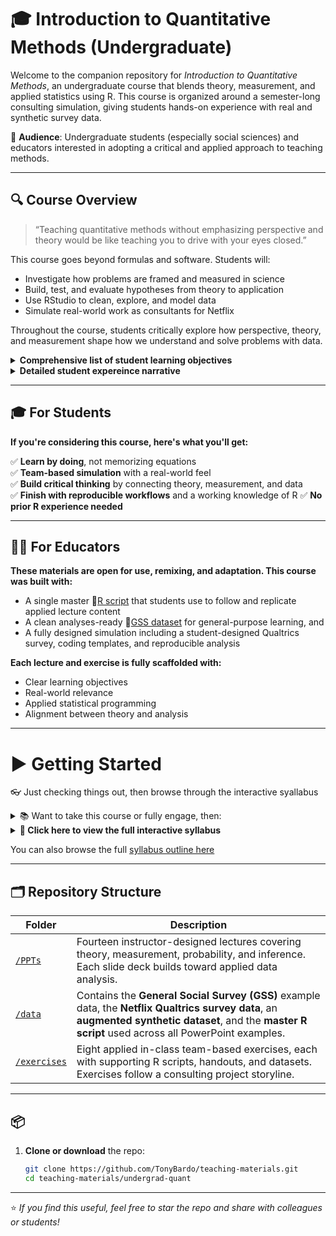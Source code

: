 # 🎓 Introduction to Quantitative Methods (Undergraduate)

Welcome to the companion repository for *Introduction to Quantitative Methods*, an undergraduate course that blends theory, measurement, and applied statistics using R. This course is organized around a semester-long consulting simulation, giving students hands-on experience with real and synthetic survey data.

🎯 **Audience**: Undergraduate students (especially social sciences) and educators interested in adopting a critical and applied approach to teaching methods.

---

## 🔍 Course Overview

> “Teaching quantitative methods without emphasizing perspective and theory would be like teaching you to drive with your eyes closed.”

This course goes beyond formulas and software. Students will:
- Investigate how problems are framed and measured in science
- Build, test, and evaluate hypotheses from theory to application
- Use RStudio to clean, explore, and model data
- Simulate real-world work as consultants for Netflix

Throughout the course, students critically explore how perspective, theory, and measurement shape how we understand and solve problems with data.

<details>
<summary><strong>Comprehensive list of student learning objectives</strong></summary><br>
  
**1. Develop a Critical Understanding of Quantitative Inquiry**
- Recognize that science is not neutral but shaped by theory, perspective, and framing.
- Understand how social problems are defined, studied, and “solved” differently depending on theoretical orientation.
- Explain the role of theory in formulating propositions, research questions, and hypotheses.

**2. Master Research Design & Measurement**
- Conceptualize abstract constructs into researchable variables.
- Operationalize variables with clarity and precision, paying close attention to level of measurement.
- Build hypotheses that are logically sound and empirically testable.

**3. Apply Core Statistical Tools**
- Use descriptive statistics to summarize data and begin exploring relationships.
- Differentiate between central tendency (PPT-5) and variability (PPT-6) and know when each is most relevant.
- Classify and select statistical methods based on variable type and research goals.

**4. Understand Probability, Sampling, and Uncertainty**
- Grasp the implications of random sampling and how it introduces uncertainty.
- Use the Central Limit Theorem to understand how sample statistics behave across repeated samples (PPTs 7–8).
- Quantify uncertainty with standard error and margin of error, laying the foundation for inferential analysis.

**5. Conduct and Interpret Inferential Statistics**
- Estimate confidence intervals and interpret their meaning in relation to sampling variability (PPTs 9–14).
- Conduct hypothesis tests (t-tests, chi-squared tests) using both hand calculations and R.
- Interpret p-values, critical values, and statistical significance while always keeping the larger research context in view.

**6. Explore and Model Complex Relationships**
- Use bivariate visualizations and statistical tests to explore relationships across variable types (Exercise 7).
- Build, interpret, and critique linear regression models—including models with multiple predictors and interaction terms (Exercise 8).
- Evaluate whether results are both statistically significant and substantively meaningful.

**7. Gain Technical Fluency in R**
- Clean, code, and analyze survey data using reproducible workflows.
- Debug and interpret R scripts for data preparation, hypothesis testing, and regression modeling.
- Annotate code for transparency and communicate insights effectively in collaborative settings.

**8. Work as a Data Team**
- Collaborate with peers in a semester-long simulation project, practicing role delegation, documentation, and constructive feedback.
- Present analyses and conclusions as if advising a real client (Netflix).
- Build habits of clear communication, peer review, and integrity in applied data work.

</details>

<details>
  
<summary><strong>Detailed student expereince narrative</strong></summary>

This course provides a theory-informed, hands-on introduction to quantitative reasoning grounded in sociological thinking and real-world problem solving. Students begin by engaging in a foundational series of four conceptual PowerPoints that reframe science as a perspective-driven process rather than a search for universal truths.

In PPTs 1–3, students learn how theory frames problems and guides every step of the research process, from hypothesis formation to measurement and method.

In PPT-4, these concepts are synthesized into a shared model of the scientific process—one that guides the rest of the course.

From there, PPTs 5–6 introduce descriptive statistics as critical first steps in assessing whether our data are meaningful and usable. Students learn why level of measurement matters, and how choices made during conceptualization constrain which statistical tools are valid.

In PPTs 7–8, students explore sampling theory and the Central Limit Theorem, learning why sample estimates can’t be trusted blindly. This prepares them to understand standard error, margin of error, and why inferential statistics are needed.

Finally, PPTs 9–14 take a stepwise approach through the logic of inferential statistics, with an emphasis on confidence intervals and hypothesis testing that culminates in a set of tools that let students evaluate the precision and reliability of their sample estimates in relation to broader populations.

These lectures are directly connected to a master R script, which allows students to follow along, reproduce applied GSS-based examples, and later adapt them to their own simulated Netflix dataset.

🌐 The Netflix Simulation
In tandem with lectures, students work in teams to complete a series of applied exercises based on a Netflix consulting scenario. These exercises take students from theory and hypothesis (Exercises 1–2) through data cleaning (Exercise 3), descriptive analysis (Exercise 4), simulation and sampling distributions (Exercises 5–6), precision and hypothesis testing (PPT 11), bivariate relationships (Exercise 7), and finally multivariate regression and moderation modeling (Exercise 8).

Students write, execute, and modify R code for each stage-building confidence, competence, and a portfolio of applied, team-based analysis.

</details>

---

## 🎓 For Students
**If you're considering this course, here's what you'll get:**

✅ **Learn by doing**, not memorizing equations  
✅ **Team-based simulation** with a real-world feel  
✅ **Build critical thinking** by connecting theory, measurement, and data  
✅ **Finish with reproducible workflows** and a working knowledge of R
✅ **No prior R experience needed**  

---

## 🧑‍🏫 For Educators
**These materials are open for use, remixing, and adaptation. This course was built with:**

- A single master 📄[R script](./data/RScript_GSS.R) that students use to follow and replicate applied lecture content
- A clean analyses-ready 💾[GSS dataset](./data/GSS.RData) for general-purpose learning, and
- A fully designed simulation including a student-designed Qualtrics survey, coding templates, and reproducible analysis

**Each lecture and exercise is fully scaffolded with:**
- Clear learning objectives
- Real-world relevance
- Applied statistical programming
- Alignment between theory and analysis

---

# ▶️ Getting Started

👓 Just checking things out, then browse through the interactive syallabus

<details>
  
 <summary>📚 Want to take this course or fully engage, then:</summary>
 
#### Follow along with the interactive syllabus
 - Actively engage with the material in the PPTs
    - Download the 💾[GSS dataset](./data/GSS.RData) used to generate applied lecture content  
    - Replicate the applied lecture content using this master 📄[R script](./data/RScript_GSS.R)
  
  - Complete the  simulation exercises
    - Supplemental 💾 datasets and 📄R scripts provided
    - Accessible within the interactive syllabus
 
⚠️ Required software: **RStudio** [(download here if needed)](https://posit.co/download/rstudio-desktop/)
  - In case you need some help downloading **RStudio** [click here](./data/RStudio_Help.pdf)
    - The help document uses this  💾[practice dataset](./data/Class_Data_S2025.xlsx)

</details>

<details>
  
  <summary><strong>📅 Click here to view the full interactive syllabus</strong></summary>

### Week 1 – Getting Critical with the Scientific Process
- **Day 1**: [PPT 1 – Scientific perspectives and theories](./PPTs/PPT-1-Undergrad-Quant.pdf)
- **Day 2**: [PPT 2 – Hypotheses and conceptualization](./PPTs/PPT-2-Undergrad_Quant.pdf)

### Week 2 – Scientific Process, Continued
- **Day 3**: [PPT 3 – Operationalization](./PPTs/PPT-3-Undergrad-Quant.pdf)
- **Day 4**: [PPT 4 – Study design and data](./PPTs/PPT-4-Undergrad-Quant.pdf)

### Week 3 – Real-World Application
- **Day 5**: [Exercise 1 – Identifying stakeholder needs](./exercises/ex_1_instructions.pdf)
- **Day 6**: [Exercise 2 – Measuring stakeholder needs](./exercises/ex_2_instructions.pdf)

### Week 4 – Descriptive Statistics
- **Day 7**: [PPT 5 – Central Tendency](./PPTs/PPT-5-Undergrad-Quant.pdf)
- **Day 8**: [PPT 5 – Central Tendency with R](./PPTs/PPT-5-Undergrad-Quant.pdf)

### Week 5 – Descriptive Statistics, Continued
- **Day 9**: [PPT 6 – Dispersion](./PPTs/PPT-6-Undergrad-Quant.pdf)
- **Day 10**: [PPT 6 – Dispersion with R](./PPTs/PPT-6-Undergrad-Quant.pdf)

### Week 6 – Descriptive Statistics: Application
- **Day 11**: [Exercise 3 – Preparing Data](./exercises/ex_3_instructions.pdf)  
               → [Original Qualtrics Survey](https://uky.az1.qualtrics.com/jfe/form/SV_bIx3tfhTD55tMI6)
- **Day 12**: [Exercise 4 – Summarizing Data](./exercises/ex_4_instructions.pdf)  
  📄[R Script](./exercises/ex_4_Rscript.R) 💾[R Dataset](./exercises/netflix_survey.RData)

### Week 7 – Inferential Statistics: Abstract
- **Day 13**: [PPT 7 – Probability](./PPTs/PPT-7-Undergrad-Quant.pdf)
- **Day 14**: [PPT 7 – Central Limit Theorem](./PPTs/PPT-7-Undergrad-Quant.pdf)

### Week 8 – Abstraction Clarified
- **Day 15**: [Exercise 5 – Sampling Prequel](./exercises/ex_5_preface.pdf)
- **Day 16**: [Exercise 5 – Coin Flip Sampling](./exercises/ex_5_Instructions.pdf)  
  📄[R Script](./exercises/ex_5_Rscript.R)

### Week 9 – Confidence Intervals
- **Day 17**: [PPT 8 – Confidence Intervals Intro](./PPTs/PPT-8-Undergrad-Quant.pdf)
- **Day 18**: [PPT 9 – Confidence Intervals Revisited](./PPTs/PPT-9-Undergrad-Quant.pdf)

### Week 10 – Hypothesis Testing
- **Day 19**: [PPT 10 – Hypothesis Testing](./PPTs/PPT-10-Undergrad-Quant.pdf)
- **Day 20**: [Exercise 6 – Sample Quality Assessment](./exercises/ex_6_instructions.pdf)  
  📄[R Script](./exercises/ex_6_Rscript.R)

### Week 11 – CIs & Hypothesis Testing: Real-World App
- **Day 21**: [PPT 11 Instructions – Competing Firm Analysis](./PPTs/PPT-11-instructions.pdf)  
  📄[R Script](./PPTs/PPT-11-Rscript.R)
- **Day 22**: [PPT 11 – Univariate vs Bivariate](./PPTs/PPT-11-Undergrad_Quant.pdf)

### Week 12 – Inferential Stats: Bivariate
- **Day 23**: [Exercise 7 – Exploratory Analysis](./exercises/ex_7_instructions.pdf)  
  📄[R Script](./exercises/ex_7_Rscript.R) 💾[R Dataset](./exercises/netflix_survey.RData)
- **Day 24**: [PPT 12 – ANOVA and Pearson’s r](./PPTs/PPT-12-Undergrad-Quant.pdf)

### Week 13 – Simple Linear Regression
- **Day 25**: [PPT 13 – Linear Regression: Modeling](./PPTs/PPT-13-Undergrad-Quant.pdf)
- **Day 26**: [PPT 13 – Linear Regression: Interpretation](./PPTs/PPT-13-Undergrad-Quant.pdf)

### Week 14 – Multivariate Regression: Application
- **Day 27**: [PPT 14 – Multivariate Regression](./PPTs/PPT-14-Undergrad-Quant.pdf)
- **Day 28**: [Exercise 8 – MLR with Augmented Netflix Data](./exercises/ex_8_instructions.pdf)  
  📄[R Script](./exercises/ex_8_RScript.R) 💾[R Dataset Augmented](./exercises/Netflix_1000.RData)

</details>

You can also browse the full [syllabus outline here](./Syllabus-Quant-Undergrad.pdf)

---

## 🗂️ Repository Structure

| Folder | Description |
|--------|-------------|
| [`/PPTs`](https://github.com/TonyBardo/teaching-materials/tree/main/undergrad-quant/PPTs) | Fourteen instructor-designed lectures covering theory, measurement, probability, and inference. Each slide deck builds toward applied data analysis. |
| [`/data`](https://github.com/TonyBardo/teaching-materials/tree/main/undergrad-quant/data) | Contains the **General Social Survey (GSS)** example data, the **Netflix Qualtrics survey data**, an **augmented synthetic dataset**, and the **master R script** used across all PowerPoint examples. |
| [`/exercises`](https://github.com/TonyBardo/teaching-materials/tree/main/undergrad-quant/exercises) | Eight applied in-class team-based exercises, each with supporting R scripts, handouts, and datasets. Exercises follow a consulting project storyline. |

---

## 📦 

1. **Clone or download** the repo:
   ```bash
   git clone https://github.com/TonyBardo/teaching-materials.git
   cd teaching-materials/undergrad-quant

---

⭐ *If you find this useful, feel free to star the repo and share with colleagues or students!*
